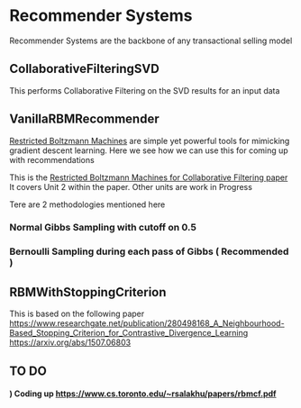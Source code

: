# Recommender Systems 
Recommender Systems are the backbone of any transactional selling model

## CollaborativeFilteringSVD
This performs Collaborative Filtering on the SVD results for an input data

## VanillaRBMRecommender
[Restricted Boltzmann Machines](https://en.wikipedia.org/wiki/Restricted_Boltzmann_machine) are simple yet powerful tools for mimicking gradient descent learning. Here we see how we can use this for coming up with recommendations


This is the [Restricted Boltzmann Machines for Collaborative Filtering paper](https://www.cs.toronto.edu/~rsalakhu/papers/rbmcf.pdf)
It covers Unit 2 within the paper. Other units are work in Progress

Tere are 2 methodologies mentioned here
### Normal Gibbs Sampling with cutoff on 0.5
### Bernoulli Sampling during each pass of Gibbs ( Recommended )

## RBMWithStoppingCriterion
This is based on the following paper<br/>
https://www.researchgate.net/publication/280498168_A_Neighbourhood-Based_Stopping_Criterion_for_Contrastive_Divergence_Learning<br/>
https://arxiv.org/abs/1507.06803

## TO DO
#### )  Coding up https://www.cs.toronto.edu/~rsalakhu/papers/rbmcf.pdf

